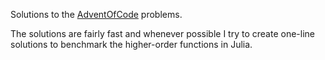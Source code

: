 Solutions to the [AdventOfCode](https://adventofcode.com/) problems.

The solutions are fairly fast and whenever possible I try to create one-line solutions to benchmark the higher-order functions in Julia.